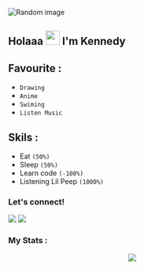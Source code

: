 ![Random image](https://telegra.ph/file/42934a3f63d07274d2de6.jpg)


## Holaaa <img src="https://github.com/TheDudeThatCode/TheDudeThatCode/blob/master/Assets/Hi.gif" width="29px"> I'm Kennedy

## Favourite :
- `Drawing`
- `Anime`
- `Swiming`
- `Listen Music`

## Skils :
- Eat `(50%)`
- Sleep `(50%)`
- Learn code `(-100%)`
- Listening Lil Peep `(1000%)`

### Let's connect!
<p>
    <a href="https://t.me/xgothboi" target="blank"><img src="https://img.shields.io/badge/sena-30302f?style=flat&logo=telegram" /></a>
    <a href="https://instagram.com/acxken._" target="blank"><img src="https://img.shields.io/badge/kennedy_-30302f?style=flat&logo=instagram" /></a>



### My Stats :
<p align="center"><a href="https://github.com/KennedyProject"><img src="https://github-readme-stats.vercel.app/api?username=KennedyProject&show_icons=true&theme=radical">
